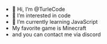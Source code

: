 - 👋 Hi, I’m @TurleCode
- 👀 I’m interested in code
- 🌱 I’m currently learning JavaScript 
- My favorite game is Minecraft 
- and you can contact me via discord 

<!---
TurleCode/TurleCode is a ✨ special ✨ repository because its `README.md` (this file) appears on your GitHub profile.
You can click the Preview link to take a look at your changes.
--->

